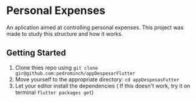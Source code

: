 # Personal Expenses

An aplication aimed at controlling personal expenses. 
This project was made to study this structure and how it works.

## Getting Started

1. Clone thies repo using `git clone gir@github.com:pedrominch/appDespesarFlutter`
2. Move yourself to the appropriate directory: `cd appDespesasFutter`
3. Let your editor install the dependencies ( If this doesn't work, try it on terminal `flutter packages get`)


